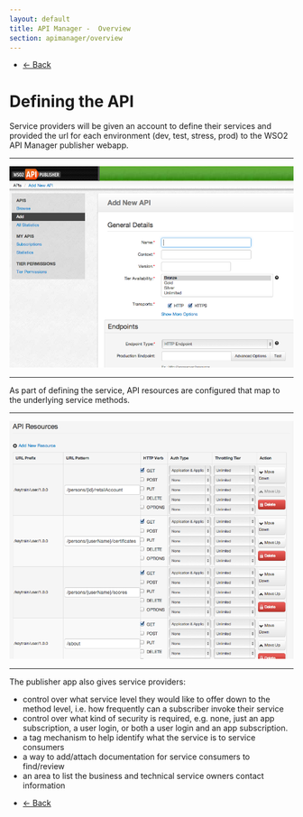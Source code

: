 ```yaml
---
layout: default
title: API Manager -  Overview
section: apimanager/overview
---
```

  
<ul class="pager">
  <li class="previous"><a href="/apimanager/overview">&larr; Back</a></li>
</ul>

# Defining the API

Service providers will be given an account to define their services and provided the url for each environment (dev, test, stress, prod) to the WSO2 API Manager publisher webapp. 

---

![Add Service](img/define-service-add.png "Add Service")

---

As part of defining the service, API resources are configured that map to the underlying service methods.

---

![Add API](img/define-service-api.png "Add API")

---

The publisher app also gives service providers:

* control over what service level they would like to offer down to the method level, i.e. how frequently can a subscriber invoke their service
* control over what kind of security is required, e.g. none, just an app subscription, a user login, or both a user login and an app subscription.
* a tag mechanism to help identify what the service is to service consumers
* a way to add/attach documentation for service consumers to find/review 
* an area to list the business and technical service owners contact information 
	
<ul class="pager">
  <li class="previous"><a href="/apimanager/overview">&larr; Back</a></li>
</ul>